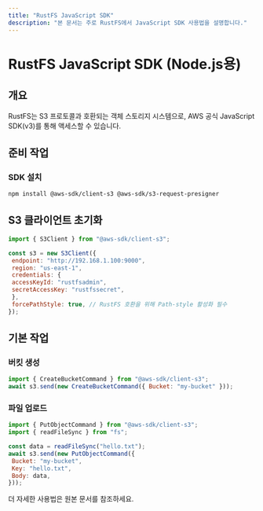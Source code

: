 ```yaml
---
title: "RustFS JavaScript SDK"
description: "본 문서는 주로 RustFS에서 JavaScript SDK 사용법을 설명합니다."
---
```


# RustFS JavaScript SDK (Node.js용)

## 개요

RustFS는 S3 프로토콜과 호환되는 객체 스토리지 시스템으로, AWS 공식 JavaScript SDK(v3)를 통해 액세스할 수 있습니다.

## 준비 작업

### SDK 설치

```bash
npm install @aws-sdk/client-s3 @aws-sdk/s3-request-presigner
```

## S3 클라이언트 초기화

```js
import { S3Client } from "@aws-sdk/client-s3";

const s3 = new S3Client({
 endpoint: "http://192.168.1.100:9000",
 region: "us-east-1",
 credentials: {
 accessKeyId: "rustfsadmin",
 secretAccessKey: "rustfssecret",
 },
 forcePathStyle: true, // RustFS 호환을 위해 Path-style 활성화 필수
});
```

## 기본 작업

### 버킷 생성
```js
import { CreateBucketCommand } from "@aws-sdk/client-s3";
await s3.send(new CreateBucketCommand({ Bucket: "my-bucket" }));
```

### 파일 업로드
```js
import { PutObjectCommand } from "@aws-sdk/client-s3";
import { readFileSync } from "fs";

const data = readFileSync("hello.txt");
await s3.send(new PutObjectCommand({
 Bucket: "my-bucket",
 Key: "hello.txt",
 Body: data,
}));
```

더 자세한 사용법은 원본 문서를 참조하세요.